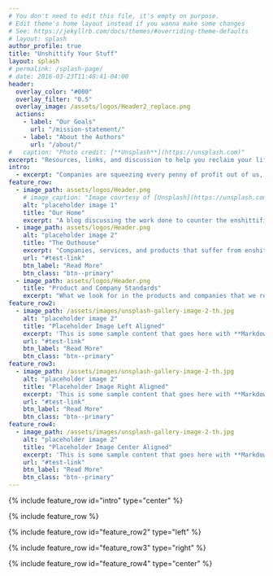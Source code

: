 ```yaml
---
# You don't need to edit this file, it's empty on purpose.
# Edit theme's home layout instead if you wanna make some changes
# See: https://jekyllrb.com/docs/themes/#overriding-theme-defaults
# layout: splash
author_profile: true
title: "Unshittify Your Stuff"
layout: splash
# permalink: /splash-page/
# date: 2016-03-23T11:48:41-04:00
header:
  overlay_color: "#000"
  overlay_filter: "0.5"
  overlay_image: /assets/logos/Header2_replace.png
  actions:
    - label: "Our Goals"
      url: "/mission-statement/"
    - label: "About the Authors"
      url: "/about/"
#   caption: "Photo credit: [**Unsplash**](https://unsplash.com)"
excerpt: "Resources, links, and discussion to help you reclaim your life from enshittification."
intro: 
  - excerpt: "Companies are squeezing every penny of profit out of us, at the expense of our convenience, privacy, and control. \n \n We don't have to let them."
feature_row:
  - image_path: assets/logos/Header.png
    # image_caption: "Image courtesy of [Unsplash](https://unsplash.com/)"
    alt: "placeholder image 1"
    title: "Our Home"
    excerpt: "A blog discussing the work done to counter the enshittification in our home."
  - image_path: assets/logos/Header.png
    alt: "placeholder image 2"
    title: "The Outhouse"
    excerpt: "Companies, services, and products that suffer from enshittification or regressive social policies - and what we suggest you use instead."
    url: "#test-link"
    btn_label: "Read More"
    btn_class: "btn--primary"
  - image_path: assets/logos/Header.png
    title: "Product and Company Standards"
    excerpt: "What we look for in the products and companies that we recommend."
feature_row2:
  - image_path: /assets/images/unsplash-gallery-image-2-th.jpg
    alt: "placeholder image 2"
    title: "Placeholder Image Left Aligned"
    excerpt: 'This is some sample content that goes here with **Markdown** formatting. Left aligned with `type="left"`'
    url: "#test-link"
    btn_label: "Read More"
    btn_class: "btn--primary"
feature_row3:
  - image_path: /assets/images/unsplash-gallery-image-2-th.jpg
    alt: "placeholder image 2"
    title: "Placeholder Image Right Aligned"
    excerpt: 'This is some sample content that goes here with **Markdown** formatting. Right aligned with `type="right"`'
    url: "#test-link"
    btn_label: "Read More"
    btn_class: "btn--primary"
feature_row4:
  - image_path: /assets/images/unsplash-gallery-image-2-th.jpg
    alt: "placeholder image 2"
    title: "Placeholder Image Center Aligned"
    excerpt: 'This is some sample content that goes here with **Markdown** formatting. Centered with `type="center"`'
    url: "#test-link"
    btn_label: "Read More"
    btn_class: "btn--primary"
---
```


{% include feature_row id="intro" type="center" %}

{% include feature_row %}

{% include feature_row id="feature_row2" type="left" %}

{% include feature_row id="feature_row3" type="right" %}

{% include feature_row id="feature_row4" type="center" %}
